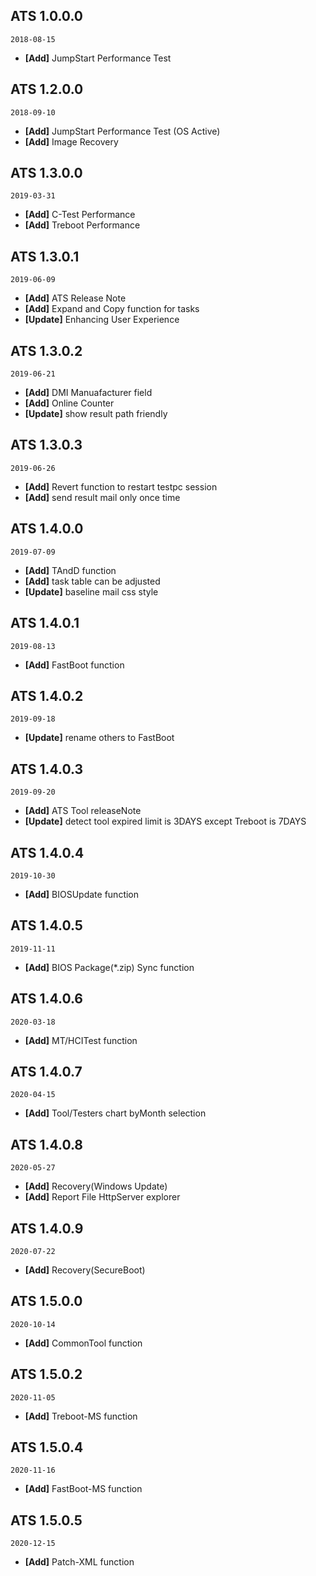 ## ATS 1.0.0.0
`2018-08-15`
+ **[Add]** JumpStart Performance Test

## ATS 1.2.0.0
`2018-09-10`
+ **[Add]** JumpStart Performance Test (OS Active)
+ **[Add]** Image Recovery

## ATS 1.3.0.0
`2019-03-31`
+ **[Add]** C-Test Performance
+ **[Add]** Treboot Performance

## ATS 1.3.0.1
`2019-06-09`
+ **[Add]** ATS Release Note 
+ **[Add]** Expand and Copy function for tasks
+ **[Update]** Enhancing User Experience 

## ATS 1.3.0.2
`2019-06-21`
+ **[Add]** DMI Manuafacturer field
+ **[Add]** Online Counter
+ **[Update]** show result path friendly

## ATS 1.3.0.3
`2019-06-26`
+ **[Add]** Revert function to restart testpc session
+ **[Add]** send result mail only once time

## ATS 1.4.0.0
`2019-07-09`
+ **[Add]** TAndD function
+ **[Add]** task table can be adjusted
+ **[Update]** baseline mail css style

## ATS 1.4.0.1
`2019-08-13`
+ **[Add]** FastBoot function

## ATS 1.4.0.2
`2019-09-18`
+ **[Update]** rename others to FastBoot

## ATS 1.4.0.3
`2019-09-20`
+ **[Add]** ATS Tool releaseNote
+ **[Update]** detect tool expired limit is 3DAYS except Treboot is 7DAYS

## ATS 1.4.0.4
`2019-10-30`
+ **[Add]** BIOSUpdate function

## ATS 1.4.0.5
`2019-11-11`
+ **[Add]** BIOS Package(*.zip) Sync function

## ATS 1.4.0.6
`2020-03-18`
+ **[Add]** MT/HCITest function

## ATS 1.4.0.7
`2020-04-15`
+ **[Add]** Tool/Testers chart byMonth selection

## ATS 1.4.0.8
`2020-05-27`
+ **[Add]** Recovery(Windows Update)
+ **[Add]** Report File HttpServer explorer

## ATS 1.4.0.9
`2020-07-22`
+ **[Add]** Recovery(SecureBoot)

## ATS 1.5.0.0
`2020-10-14`
+ **[Add]** CommonTool function

## ATS 1.5.0.2
`2020-11-05`
+ **[Add]** Treboot-MS function

## ATS 1.5.0.4
`2020-11-16`
+ **[Add]** FastBoot-MS function

## ATS 1.5.0.5
`2020-12-15`
+ **[Add]** Patch-XML function